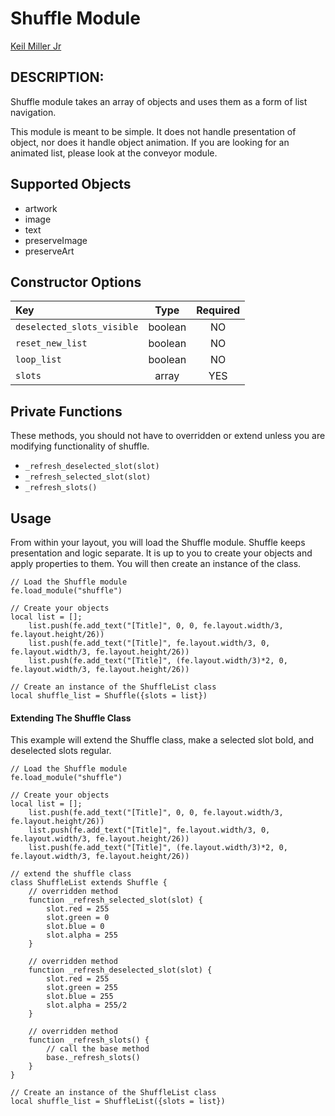 # Shuffle Module

[Keil Miller Jr](mailto:keilmillerjr@outlook.com)

## DESCRIPTION:

Shuffle module takes an array of objects and uses them as a form of list navigation.

This module is meant to be simple. It does not handle presentation of object, nor does it handle object animation. If you are looking for an animated list, please look at the conveyor module.

## Supported Objects

* artwork
* image
* text
* preserveImage
* preserveArt

## Constructor Options

| Key | Type | Required|
|:---|:---:|:---:|
| `deselected_slots_visible` | boolean | NO |
| `reset_new_list` | boolean | NO |
| `loop_list` | boolean | NO |
| `slots` | array | YES |

## Private Functions

These methods, you should not have to overridden or extend unless you are modifying functionality of shuffle.

* `_refresh_deselected_slot(slot)`
* `_refresh_selected_slot(slot)`
* `_refresh_slots()`

## Usage

From within your layout, you will load the Shuffle module. Shuffle keeps presentation and logic separate. It is up to you to create your objects and apply properties to them. You will then create an instance of the class.

```squirrel
// Load the Shuffle module
fe.load_module("shuffle")

// Create your objects
local list = [];
	list.push(fe.add_text("[Title]", 0, 0, fe.layout.width/3, fe.layout.height/26))
	list.push(fe.add_text("[Title]", fe.layout.width/3, 0, fe.layout.width/3, fe.layout.height/26))
	list.push(fe.add_text("[Title]", (fe.layout.width/3)*2, 0, fe.layout.width/3, fe.layout.height/26))

// Create an instance of the ShuffleList class
local shuffle_list = Shuffle({slots = list})

```

#### Extending The Shuffle Class

This example will extend the Shuffle class, make a selected slot bold, and deselected slots regular.

```squirrel
// Load the Shuffle module
fe.load_module("shuffle")

// Create your objects
local list = [];
	list.push(fe.add_text("[Title]", 0, 0, fe.layout.width/3, fe.layout.height/26))
	list.push(fe.add_text("[Title]", fe.layout.width/3, 0, fe.layout.width/3, fe.layout.height/26))
	list.push(fe.add_text("[Title]", (fe.layout.width/3)*2, 0, fe.layout.width/3, fe.layout.height/26))

// extend the shuffle class
class ShuffleList extends Shuffle {
	// overridden method
	function _refresh_selected_slot(slot) {
		slot.red = 255
		slot.green = 0
		slot.blue = 0
		slot.alpha = 255
	}

	// overridden method
	function _refresh_deselected_slot(slot) {
		slot.red = 255
		slot.green = 255
		slot.blue = 255
		slot.alpha = 255/2
	}

	// overridden method
	function _refresh_slots() {
		// call the base method
		base._refresh_slots()
	}
}

// Create an instance of the ShuffleList class
local shuffle_list = ShuffleList({slots = list})

```
